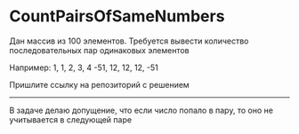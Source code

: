 # CountPairsOfSameNumbers

Дан массив из 100 элементов. Требуется вывести количество последовательных пар одинаковых элементов

Например: 1, 1, 2, 3, 4 -51, 12, 12, 12, -51

Пришлите ссылку на репозиторий с решением

---------------------------

В задаче делаю допущение, что если число попало в пару, то оно не учитывается в следующей паре
